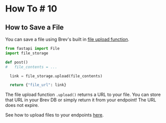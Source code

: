 # How To # 10

## How to Save a File

You can save a file using Brev's built in [file upload function](../../reference/out-of-the-box-sms-file-upload-roboflow/#file-upload).

```python hl_lines="7"
from fastapi import File
import file_storage

def post()
#   file_contents = ...

  link = file_storage.upload(file_contents)

  return {"file_url": link}
```

The file upload function `.upload()` returns a URL to your file. You can store that URL in your Brev DB or simply return it from your endpoint! The URL does not expire.

See how to upload files to your endpoints [here](../how-to-pass-request-files-to-endpoints).
